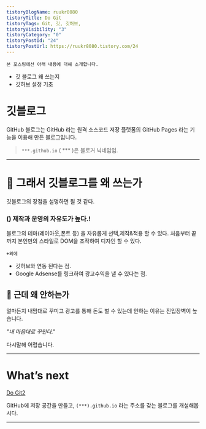 ```yaml
---
tistoryBlogName: ruukr8080
tistoryTitle: Do Git
tistoryTags: Git, 깃, 깃허브,
tistoryVisibility: "3"
tistoryCategory: "0"
tistoryPostId: "24"
tistoryPostUrl: https://ruukr8080.tistory.com/24
---
```


	본 포스팅에선 아래 내용에 대해 소개합니다.
- 깃 블로그 왜 쓰는지
- 깃허브 설정 기초

# 깃블로그

GitHub 블로그는 GitHub 라는 원격 소스코드 저장 플랫폼의 GitHub Pages 라는 기능을 이용해 만든 블로그입니다.

> `***.github.io`
 ( *** )은 블로거 닉네임임.

---


# 🤔 그래서 깃블로그를 왜 쓰는가

깃블로그의 장점을 설명하면 될 것 같다.

### () 제작과 운영의 자유도가 높다.!
블로그의 테마(레이아웃,폰트 등) 을 자유롭게 선택,제작&적용 할 수 있다.
처음부터 끝까지 본인만의 스타일로 DOM을 조작하여 디자인 할 수 있다.

`+외에`
+ 깃허브와 연동 된다는 점.
+ Google Adsense를 링크하여 광고수익을 낼 수 있다는 점.


## 🤔 근데 왜 안하는가 
얼마든지 내맘대로 꾸미고 광고를 통해 돈도 벌 수 있는데
안하는 이유는 진입장벽이 높습니다.

*"내 마음대로 꾸민다."*

다시말해 어렵습니다.

---


# What’s next

[Do Git2](Do%20Git2.md)

GitHub에 저장 공간을 만들고, `(***).github.io` 라는 주소를 갖는 블로그를 개설해봅시다.

---


